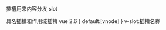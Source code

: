 插槽用来内容分发
slot

具名插槽和作用域插槽
vue 2.6
{
    default:[vnode]
}
v-slot:插槽名称 <template> 定义
<slot name="插槽名称"></slot> 调用

作用域插槽
<slot name="插槽名称" :属性名="传递数据"></slot>

<template v-slot:插槽名称="data"></template>
